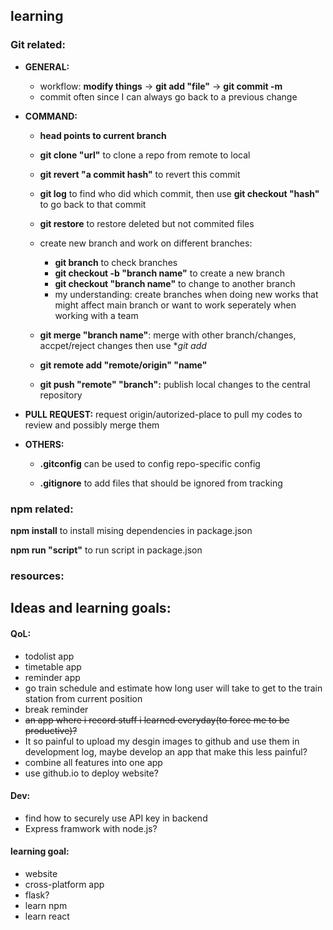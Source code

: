 ## learning

### Git related:

* **GENERAL:** 

  * workflow: **modify things** -> **git add "file"** -> **git commit -m** 
  * commit often since I can always go back to a previous change

* **COMMAND:**

  * **head points to current branch**
  * **git clone "url"** to clone a repo from remote to local
  * **git revert "a commit hash"** to revert this commit

  * **git log** to find who did which commit, then use **git checkout "hash"** to go back to that commit

  * **git restore** to restore deleted but not commited files

  * create new branch and work on different branches:
    * **git branch** to check branches
    * **git checkout -b "branch name"** to create a new branch
    * **git checkout "branch name"** to change to another branch
    * my understanding: create branches when doing new works that might affect main branch or want to work seperately when working with a team
  
  * **git merge "branch name"**: merge with other branch/changes, accpet/reject changes then use **git add*
  
  * **git remote add "remote/origin" "name"**
  
  * **git push "remote" "branch":** publish local changes to the central repository
  
* **PULL REQUEST:** request origin/autorized-place to pull my codes to review and possibly merge them

* **OTHERS:** 

  * **.gitconfig** can be used to config repo-specific config

  * **.gitignore** to add files that should be ignored from tracking

### npm related:

**npm install** to install mising dependencies in package.json

**npm run "script"** to run script in package.json
  
### resources:

## Ideas and learning goals:

#### QoL:
* todolist app
* timetable app
* reminder app
* go train schedule and estimate how long user will take to get to the train station from current position
* break reminder
* <s>an app where i record stuff i learned everyday(to force me to be productive)?</s>
 * It so painful to upload my desgin images to github and use them in development log, maybe develop an app that make this less painful?
* combine all features into one app
* use github.io to deploy website?

#### Dev:
* find how to securely use API key in backend
* Express framwork with node.js?

#### learning goal:
* website
* cross-platform app
* flask?
* learn npm
* learn react
  

